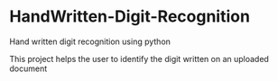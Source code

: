 # HandWritten-Digit-Recognition
Hand written digit recognition using python

This project helps the user to identify the digit written on an uploaded document
